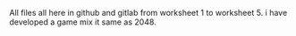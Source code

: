 All files all here in github and gitlab from worksheet 1 to worksheet 5. 
i have developed a game mix it same as 2048. 

